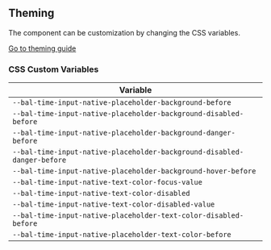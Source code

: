 ## Theming

The component can be customization by changing the CSS variables.

<a class="sb-unstyled button is-primary" href="../?path=/docs/development-theming--page">Go to theming guide</a>

<!-- START: human documentation -->



<!-- END: human documentation -->

### CSS Custom Variables​

| Variable                                                                |
| ----------------------------------------------------------------------- |
| `--bal-time-input-native-placeholder-background-before`                 |
| `--bal-time-input-native-placeholder-background-disabled-before`        |
| `--bal-time-input-native-placeholder-background-danger-before`          |
| `--bal-time-input-native-placeholder-background-disabled-danger-before` |
| `--bal-time-input-native-placeholder-background-hover-before`           |
| `--bal-time-input-native-text-color-focus-value`                        |
| `--bal-time-input-native-text-color-disabled`                           |
| `--bal-time-input-native-text-color-disabled-value`                     |
| `--bal-time-input-native-placeholder-text-color-disabled-before`        |
| `--bal-time-input-native-placeholder-text-color-before`                 |
